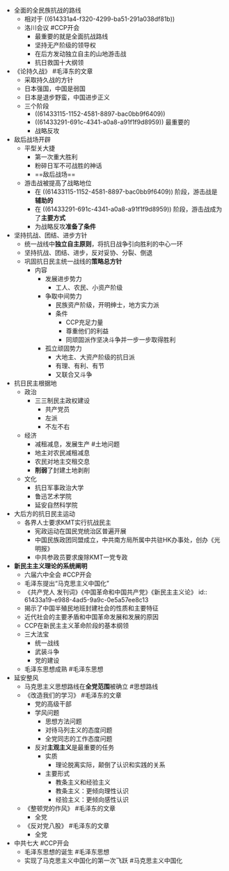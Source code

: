 - 全面的全民族抗战的路线
	- 相对于 ((614331a4-f320-4299-ba51-291a038df81b))
	- 洛川会议 #CCP开会
		- 最重要的就是全面抗战路线
		- 坚持无产阶级的领导权
		- 在后方发动独立自主的山地游击战
		- 抗日救国十大纲领
- 《论持久战》 #毛泽东的文章
	- 采取持久战的方针
	- 日本强国，中国是弱国
	- 日本是退步野蛮，中国进步正义
	- 三个阶段
		- ((61433115-1152-4581-8897-bac0bb9f6409))
		- ((61433291-691c-4341-a0a8-a91f1f9d8959)) 最重要的
		- 战略反攻
- 敌后战场开辟
	- 平型关大捷
		- 第一次重大胜利
		- 粉碎日军不可战胜的神话
		- ==敌后战场==
	- 游击战被提高了战略地位
		- 在 ((61433115-1152-4581-8897-bac0bb9f6409)) 阶段，游击战是**辅助的**
		- 在 ((61433291-691c-4341-a0a8-a91f1f9d8959)) 阶段，游击战成为了**主要方式**
		- 为战略反攻**准备了条件**
- 坚持抗战、团结、进步方针
	- 统一战线中**独立自主原则**，将抗日战争引向胜利的中心一环
	- 坚持抗战、团结、进步，反对妥协、分裂、倒退
	- 巩固抗日民主统一战线的**策略总方针**
		- 内容
			- 发展进步势力
				- 工人、农民、小资产阶级
			- 争取中间势力
				- 民族资产阶级，开明绅士，地方实力派
				- 条件
					- CCP充足力量
					- 尊重他们的利益
					- 同顽固派作坚决斗争并一步一步取得胜利
			- 孤立顽固势力
				- 大地主、大资产阶级的抗日派
				- 有理、有利、有节
				- 又联合又斗争
- 抗日民主根据地
	- 政治
		- 三三制民主政权建设
			- 共产党员
			- 左派
			- 不左不右
	- 经济
		- 减租减息，发展生产 #土地问题
		- 地主对农民减租减息
		- 农民对地主交租交息
		- **削弱**了封建土地剥削
	- 文化
		- 抗日军事政治大学
		- 鲁迅艺术学院
		- 延安自然科学院
- 大后方的抗日民主运动
	- 各界人士要求KMT实行抗战民主
		- 宪政运动在国民党统治区普遍开展
		- 中国民族政团同盟成立，中共南方局所属中共驻HK办事处，创办《光明报》
		- 中共参政员要求废除KMT一党专政
- **新民主主义理论的系统阐明**
	- 六届六中全会 #CCP开会
	- 毛泽东提出“马克思主义中国化”
	- 《共产党人 发刊词》《中国革命和中国共产党》《新民主主义论》
	  id:: 61433a19-e988-4ad5-9a9c-0e5a57ee8c13
	- 揭示了中国半殖民地班封建社会的性质和主要特征
	- 近代社会的主要矛盾和中国革命发展和发展的原因
	- CCP在新民主主义革命阶段的基本纲领
	- 三大法宝
		- 统一战线
		- 武装斗争
		- 党的建设
	- 毛泽东思想成熟 #毛泽东思想
- 延安整风
	- 马克思主义思想路线在**全党范围**被确立 #思想路线
	- 《改造我们的学习》 #毛泽东的文章
		- 党的高级干部
		- 学风问题
			- 思想方法问题
			- 对待马列主义的态度问题
			- 全党同志的工作态度问题
		- 反对**主观主义**是最重要的任务
			- 实质
				- 理论脱离实际，颠倒了认识和实践的关系
			- 主要形式
				- 教条主义和经验主义
				- 教条主义：更倾向理性认识
				- 经验主义：更倾向感性认识
	- 《整顿党的作风》 #毛泽东的文章
		- 全党
	- 《反对党八股》 #毛泽东的文章
		- 全党
- 中共七大 #CCP开会
	- 毛泽东思想的诞生 #毛泽东思想
	- 实现了马克思主义中国化的第一次飞跃 #马克思主义中国化